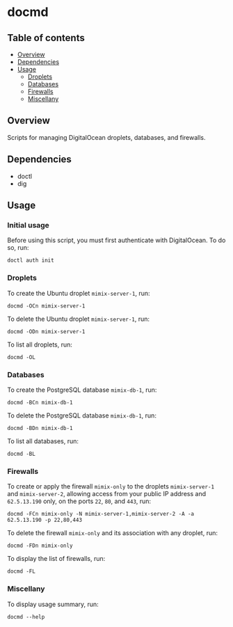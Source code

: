 docmd
=====


<a name="toc">Table of contents</a>
-----------------------------------

- [Overview](#overview)
- [Dependencies](#dependencies)
- [Usage](#usage)
  + [Droplets](#droplets)
  + [Databases](#databases)
  + [Firewalls](#firewalls)
  + [Miscellany](#miscellany)


<a name="overview">Overview</a>
-------------------------------

Scripts for managing DigitalOcean droplets, databases, and firewalls.


<a name="dependencies">Dependencies</a>
---------------------------------------

- doctl
- dig


<a name="usage">Usage</a>
-------------------------

### <a name="init">Initial usage</a>

Before using this script, you must first authenticate with DigitalOcean. To do so, run:

    doctl auth init


### <a name="droplets">Droplets</a>

To create the Ubuntu droplet `mimix-server-1`, run:

    docmd -OCn mimix-server-1

To delete the Ubuntu droplet `mimix-server-1`, run:

    docmd -ODn mimix-server-1

To list all droplets, run:

    docmd -OL


### <a name="databases">Databases</a>

To create the PostgreSQL database `mimix-db-1`, run:

    docmd -BCn mimix-db-1

To delete the PostgreSQL database `mimix-db-1`, run:

    docmd -BDn mimix-db-1

To list all databases, run:

    docmd -BL


### <a name="firewalls">Firewalls</a>

To create or apply the firewall `mimix-only` to the droplets `mimix-server-1` and `mimix-server-2`,
allowing access from your public IP address and `62.5.13.190` only, on the ports `22`, `80`, and
`443`, run:

    docmd -FCn mimix-only -N mimix-server-1,mimix-server-2 -A -a 62.5.13.190 -p 22,80,443

To delete the firewall `mimix-only` and its association with any droplet, run:

    docmd -FDn mimix-only

To display the list of firewalls, run:

    docmd -FL


### <a name="miscellany">Miscellany</a>

To display usage summary, run:

    docmd --help
